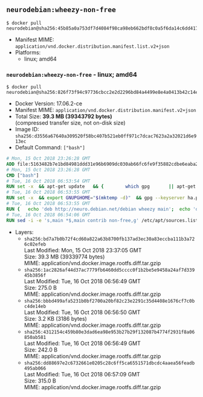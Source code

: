 ## `neurodebian:wheezy-non-free`

```console
$ docker pull neurodebian@sha256:45b85a0a753df7d4084f98ca98eb662bdf8c0a5f6da14c6dd41715c8559be363
```

-	Manifest MIME: `application/vnd.docker.distribution.manifest.list.v2+json`
-	Platforms:
	-	linux; amd64

### `neurodebian:wheezy-non-free` - linux; amd64

```console
$ docker pull neurodebian@sha256:826f73f94c97736cbcc2e2d2296bd84a4499e8e4a0413b42c14e930cd94300a1
```

-	Docker Version: 17.06.2-ce
-	Manifest MIME: `application/vnd.docker.distribution.manifest.v2+json`
-	Total Size: **39.3 MB (39343792 bytes)**  
	(compressed transfer size, not on-disk size)
-	Image ID: `sha256:d3556a67640a309520f58bc407b521eb0ff971c7dcac7623a2a32021d6e913ec`
-	Default Command: `["bash"]`

```dockerfile
# Mon, 15 Oct 2018 23:26:28 GMT
ADD file:5163482b7e1bd84981ddd31e96b6909dc030ab66fc6fe9f35882cdbe6eaba287 in / 
# Mon, 15 Oct 2018 23:26:28 GMT
CMD ["bash"]
# Tue, 16 Oct 2018 06:53:54 GMT
RUN set -x 	&& apt-get update 	&& { 		which gpg 		|| apt-get install -y --no-install-recommends gnupg 	; } 	&& { 		gpg --version | grep -q '^gpg (GnuPG) 1\.' 		|| apt-get install -y --no-install-recommends dirmngr 	; } 	&& rm -rf /var/lib/apt/lists/*
# Tue, 16 Oct 2018 06:53:55 GMT
RUN set -x 	&& export GNUPGHOME="$(mktemp -d)" 	&& gpg --keyserver ha.pool.sks-keyservers.net --recv-keys DD95CC430502E37EF840ACEEA5D32F012649A5A9 	&& gpg --export DD95CC430502E37EF840ACEEA5D32F012649A5A9 > /etc/apt/trusted.gpg.d/neurodebian.gpg 	&& rm -rf "$GNUPGHOME" 	&& apt-key list | grep neurodebian
# Tue, 16 Oct 2018 06:53:55 GMT
RUN { 	echo 'deb http://neuro.debian.net/debian wheezy main'; 	echo 'deb http://neuro.debian.net/debian data main'; 	echo '#deb-src http://neuro.debian.net/debian-devel wheezy main'; } > /etc/apt/sources.list.d/neurodebian.sources.list
# Tue, 16 Oct 2018 06:54:06 GMT
RUN sed -i -e 's,main *$,main contrib non-free,g' /etc/apt/sources.list.d/neurodebian.sources.list /etc/apt/sources.list
```

-	Layers:
	-	`sha256:bd7a7b0b72f4cd60a822a63b8700fb137ad3ec30a83eccba111b3a726c02efeb`  
		Last Modified: Mon, 15 Oct 2018 23:37:05 GMT  
		Size: 39.3 MB (39339774 bytes)  
		MIME: application/vnd.docker.image.rootfs.diff.tar.gzip
	-	`sha256:1ac2826af44d37ac7779fb6460dd5cccc0f1b2be5e9458a24af7d33945b3856f`  
		Last Modified: Tue, 16 Oct 2018 06:56:49 GMT  
		Size: 275.0 B  
		MIME: application/vnd.docker.image.rootfs.diff.tar.gzip
	-	`sha256:bbbd499afa5231b0bf2700a20bf82c23e2291c35d4408e1676cf7c0bc4de14eb`  
		Last Modified: Tue, 16 Oct 2018 06:56:50 GMT  
		Size: 3.2 KB (3186 bytes)  
		MIME: application/vnd.docker.image.rootfs.diff.tar.gzip
	-	`sha256:4312154c459b80e3dad6ea98e953b27b29f132087b4774f2931f8a06850ab581`  
		Last Modified: Tue, 16 Oct 2018 06:56:49 GMT  
		Size: 242.0 B  
		MIME: application/vnd.docker.image.rootfs.diff.tar.gzip
	-	`sha256:dd88697e2c6732661e0205c28c6ff5ca6551571dbcdc4aaea56feadb495ab066`  
		Last Modified: Tue, 16 Oct 2018 06:57:09 GMT  
		Size: 315.0 B  
		MIME: application/vnd.docker.image.rootfs.diff.tar.gzip
